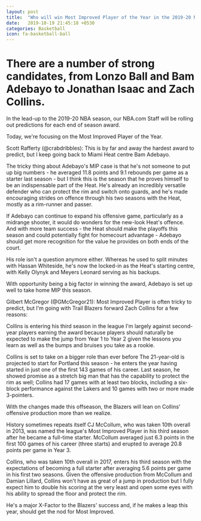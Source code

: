 ```yaml
---
layout: post
title:  "Who will win Most Improved Player of the Year in the 2019-20 NBA season? "
date:   2019-10-19 21:45:18 +0530
categories: Basketball
icon: fa-basketball-ball
---
```


# There are a number of strong candidates, from Lonzo Ball and Bam Adebayo to Jonathan Isaac and Zach Collins.

In the lead-up to the 2019-20 NBA season, our NBA.com Staff will be rolling out predictions for each end of season award.

Today, we're focusing on the Most Improved Player of the Year.

Scott Rafferty (@crabdribbles): This is by far and away the hardest award to predict, but I keep going back to Miami Heat centre Bam Adebayo.

The tricky thing about Adebayo's MIP case is that he's not someone to put up big numbers - he averaged 11.8 points and 9.1 rebounds per game as a starter last season - but I think this is the season that he proves himself to be an indispensable part of the Heat. He's already an incredibly versatile defender who can protect the rim and switch onto guards, and he's made encouraging strides on offence through his two seasons with the Heat, mostly as a rim-runner and passer.

If Adebayo can continue to expand his offensive game, particularly as a midrange shooter, it would do wonders for the new-look Heat's offence. And with more team success - the Heat should make the playoffs this season and could potentially fight for homecourt advantage - Adebayo should get more recognition for the value he provides on both ends of the court.

His role isn't a question anymore either. Whereas he used to split minutes with Hassan Whiteside, he's now the locked-in as the Heat's starting centre, with Kelly Olynyk and Meyers Leonard serving as his backups.

With opportunity being a big factor in winning the award, Adebayo is set up well to take home MIP this season.

Gilbert McGregor (@GMcGregor21): Most Improved Player is often tricky to predict, but I'm going with Trail Blazers forward Zach Collins for a few reasons:

Collins is entering his third season in the league
I'm largely against second-year players earning the award because players should naturally be expected to make the jump from Year 1 to Year 2 given the lessons you learn as well as the bumps and bruises you take as a rookie.

Collins is set to take on a bigger role than ever before
The 21-year-old is projected to start for Portland this season - he enters the year having started in just one of the first 143 games of his career. Last season, he showed promise as a stretch big man that has the capability to protect the rim as well; Collins had 17 games with at least two blocks, including a six-block performance against the Lakers and 10 games with two or more made 3-pointers.

With the changes made this offseason, the Blazers will lean on Collins' offensive production more than we realize.

History sometimes repeats itself
CJ McCollum, who was taken 10th overall in 2013, was named the league's Most Improved Player in his third season after he became a full-time starter. McCollum averaged just 6.3 points in the first 100 games of his career (three starts) and erupted to average 20.8 points per game in Year 3.

Collins, who was taken 10th overall in 2017, enters his third season with the expectations of becoming a full starter after averaging 5.6 points per game in his first two seasons. Given the offensive production from McCollum and Damian Lillard, Collins won't have as great of a jump in production but I fully expect him to double his scoring at the very least and open some eyes with his ability to spread the floor and protect the rim.

He's a major X-Factor to the Blazers' success and, if he makes a leap this year, should get the nod for Most Improved.

